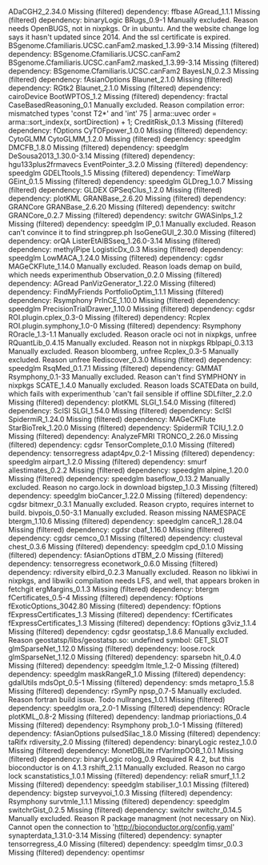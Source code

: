 ADaCGH2_2.34.0	Missing (filtered) dependency: ffbase
AGread_1.1.1	Missing (filtered) dependency: binaryLogic
BRugs_0.9-1	Manually excluded. Reason needs OpenBUGS, not in nixpkgs. Or in ubuntu. And the website change log says it hasn't updated since 2014. And the ssl certificate is expired.
BSgenome.Cfamiliaris.UCSC.canFam2.masked_1.3.99-3.14	Missing (filtered) dependency: BSgenome.Cfamiliaris.UCSC.canFam2
BSgenome.Cfamiliaris.UCSC.canFam2.masked_1.3.99-3.14	Missing (filtered) dependency: BSgenome.Cfamiliaris.UCSC.canFam2
BayesLN_0.2.3	Missing (filtered) dependency: fAsianOptions
Blaunet_2.1.0	Missing (filtered) dependency: RGtk2
Blaunet_2.1.0	Missing (filtered) dependency: cairoDevice
BootWPTOS_1.2	Missing (filtered) dependency: fractal
CaseBasedReasoning_0.1	Manually excluded. Reason compilation error: mismatched types 'const T2*' and 'int' 75 |   arma::uvec order = arma::sort_index(x, sortDirection) + 1;
CreditRisk_0.1.3	Missing (filtered) dependency: fOptions
CyTOFpower_1.0.0	Missing (filtered) dependency: CytoGLMM
CytoGLMM_1.2.0	Missing (filtered) dependency: speedglm
DMCFB_1.8.0	Missing (filtered) dependency: speedglm
DeSousa2013_1.30.0-3.14	Missing (filtered) dependency: hgu133plus2frmavecs
EventPointer_3.2.0	Missing (filtered) dependency: speedglm
GDELTtools_1.5	Missing (filtered) dependency: TimeWarp
GEint_0.1.5	Missing (filtered) dependency: speedglm
GLDreg_1.0.7	Missing (filtered) dependency: GLDEX
GPSeqClus_1.2.0	Missing (filtered) dependency: plotKML
GRANBase_2.6.20	Missing (filtered) dependency: GRANCore
GRANBase_2.6.20	Missing (filtered) dependency: switchr
GRANCore_0.2.7	Missing (filtered) dependency: switchr
GWASinlps_1.2	Missing (filtered) dependency: speedglm
IP_0.1	Manually excluded. Reason can't convince it to find stringprep.ph
IsoGeneGUI_2.30.0	Missing (filtered) dependency: orQA
ListerEtAlBSseq_1.26.0-3.14	Missing (filtered) dependency: methylPipe
LogisticDx_0.3	Missing (filtered) dependency: speedglm
LowMACA_1.24.0	Missing (filtered) dependency: cgdsr
MAGeCKFlute_1.14.0	Manually excluded. Reason loads demap on build, which needs experimenthub
Observation_0.2.0	Missing (filtered) dependency: AGread
PanVizGenerator_1.22.0	Missing (filtered) dependency: FindMyFriends
PortfolioOptim_1.1.1	Missing (filtered) dependency: Rsymphony
PrInCE_1.10.0	Missing (filtered) dependency: speedglm
PrecisionTrialDrawer_1.10.0	Missing (filtered) dependency: cgdsr
ROI.plugin.cplex_0.3-0	Missing (filtered) dependency: Rcplex
ROI.plugin.symphony_1.0-0	Missing (filtered) dependency: Rsymphony
ROracle_1.3-1.1	Manually excluded. Reason oracle oci not in nixpkgs, unfree
RQuantLib_0.4.15	Manually excluded. Reason not in nixpkgs
Rblpapi_0.3.13	Manually excluded. Reason bloomberg, unfree
Rcplex_0.3-5	Manually excluded. Reason unfree
Rediscover_0.3.0	Missing (filtered) dependency: speedglm
RsqMed_0.1.7.1	Missing (filtered) dependency: GMMAT
Rsymphony_0.1-33	Manually excluded. Reason can't find SYMPHONY in nixpkgs
SCATE_1.4.0	Manually excluded. Reason loads SCATEData on build, which fails with experimenthub 'can't fail sensible if offline
SDLfilter_2.2.0	Missing (filtered) dependency: plotKML
SLGI_1.54.0	Missing (filtered) dependency: ScISI
SLGI_1.54.0	Missing (filtered) dependency: ScISI
SpidermiR_1.24.0	Missing (filtered) dependency: MAGeCKFlute
StarBioTrek_1.20.0	Missing (filtered) dependency: SpidermiR
TCIU_1.2.0	Missing (filtered) dependency: AnalyzeFMRI
TRONCO_2.26.0	Missing (filtered) dependency: cgdsr
TensorComplete_0.1.0	Missing (filtered) dependency: tensorregress
adapt4pv_0.2-1	Missing (filtered) dependency: speedglm
airpart_1.2.0	Missing (filtered) dependency: smurf
allestimates_0.2.2	Missing (filtered) dependency: speedglm
alpine_1.20.0	Missing (filtered) dependency: speedglm
baseflow_0.13.2	Manually excluded. Reason no cargo.lock in download
bigstep_1.0.3	Missing (filtered) dependency: speedglm
bioCancer_1.22.0	Missing (filtered) dependency: cgdsr
bitmexr_0.3.1	Manually excluded. Reason crypto, requires internet to build. 
bivpois_0.50-3.1	Manually excluded. Reason missing NAMESPACE
btergm_1.10.6	Missing (filtered) dependency: speedglm
canceR_1.28.04	Missing (filtered) dependency: cgdsr
cbaf_1.16.0	Missing (filtered) dependency: cgdsr
cemco_0.1	Missing (filtered) dependency: clusteval
chest_0.3.6	Missing (filtered) dependency: speedglm
cpd_0.1.0	Missing (filtered) dependency: fAsianOptions
dTBM_2.0	Missing (filtered) dependency: tensorregress
econetwork_0.6.0	Missing (filtered) dependency: rdiversity
elbird_0.2.3	Manually excluded. Reason no libkiwi in nixpkgs, and libwiki compilation needs LFS, and well, that appears broken in fetchgit
ergMargins_0.1.3	Missing (filtered) dependency: btergm
fCertificates_0.5-4	Missing (filtered) dependency: fOptions
fExoticOptions_3042.80	Missing (filtered) dependency: fOptions
fExpressCertificates_1.3	Missing (filtered) dependency: fCertificates
fExpressCertificates_1.3	Missing (filtered) dependency: fOptions
g3viz_1.1.4	Missing (filtered) dependency: cgdsr
geostatsp_1.8.6	Manually excluded. Reason geostatsp/libs/geostatsp.so: undefined symbol: GET_SLOT
glmSparseNet_1.12.0	Missing (filtered) dependency: loose.rock
glmSparseNet_1.12.0	Missing (filtered) dependency: sparsebn
hit_0.4.0	Missing (filtered) dependency: speedglm
ltmle_1.2-0	Missing (filtered) dependency: speedglm
maskRangeR_1.0	Missing (filtered) dependency: gdalUtils
mdsOpt_0.5-1	Missing (filtered) dependency: smds
metapro_1.5.8	Missing (filtered) dependency: rSymPy
npsp_0.7-5	Manually excluded. Reason fortran build issue. Todo
nullranges_1.0.1	Missing (filtered) dependency: speedglm
ora_2.0-1	Missing (filtered) dependency: ROracle
plotKML_0.8-2	Missing (filtered) dependency: landmap
prioriactions_0.4	Missing (filtered) dependency: Rsymphony
prob_1.0-1	Missing (filtered) dependency: fAsianOptions
pulsedSilac_1.8.0	Missing (filtered) dependency: taRifx
rdiversity_2.0	Missing (filtered) dependency: binaryLogic
restez_1.0.0	Missing (filtered) dependency: MonetDBLite
rfVarImpOOB_1.0.1	Missing (filtered) dependency: binaryLogic
rolog_0.9	Required R 4.2, but this bioconductor is on 4.1.3
rshift_2.1.1	Manually excluded. Reason no cargo lock
scanstatistics_1.0.1	Missing (filtered) dependency: reliaR
smurf_1.1.2	Missing (filtered) dependency: speedglm
stabiliser_1.0.1	Missing (filtered) dependency: bigstep
surveyvoi_1.0.3	Missing (filtered) dependency: Rsymphony
survtmle_1.1.1	Missing (filtered) dependency: speedglm
switchrGist_0.2.5	Missing (filtered) dependency: switchr
switchr_0.14.5	Manually excluded. Reason R package managment (not necessary on Nix). Cannot open the connection to 'http://bioconductor.org/config.yaml'
synapterdata_1.31.0-3.14	Missing (filtered) dependency: synapter
tensorregress_4.0	Missing (filtered) dependency: speedglm
timsr_0.0.3	Missing (filtered) dependency: opentimsr